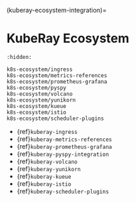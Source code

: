 (kuberay-ecosystem-integration)=

# KubeRay Ecosystem

```{toctree}
:hidden:

k8s-ecosystem/ingress
k8s-ecosystem/metrics-references
k8s-ecosystem/prometheus-grafana
k8s-ecosystem/pyspy
k8s-ecosystem/volcano
k8s-ecosystem/yunikorn
k8s-ecosystem/kueue
k8s-ecosystem/istio
k8s-ecosystem/scheduler-plugins
```

* {ref}`kuberay-ingress`
* {ref}`kuberay-metrics-references`
* {ref}`kuberay-prometheus-grafana`
* {ref}`kuberay-pyspy-integration`
* {ref}`kuberay-volcano`
* {ref}`kuberay-yunikorn`
* {ref}`kuberay-kueue`
* {ref}`kuberay-istio`
* {ref}`kuberay-scheduler-plugins`
